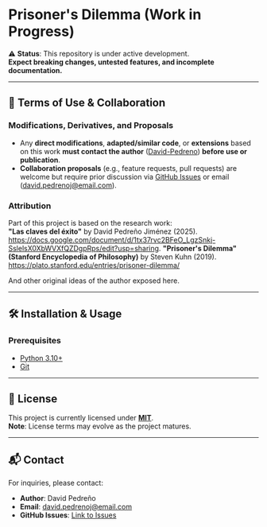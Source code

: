 # Prisoner's Dilemma (Work in Progress)  

⚠️ **Status**: This repository is under active development.  
**Expect breaking changes, untested features, and incomplete documentation.**  

---

## 📜 Terms of Use & Collaboration  

### **Modifications, Derivatives, and Proposals**  
- Any **direct modifications**, **adapted/similar code**, or **extensions** based on this work **must contact the author** ([David-Pedreno](https://github.com/David-Pedreno)) **before use or publication**.  
- **Collaboration proposals** (e.g., feature requests, pull requests) are welcome but require prior discussion via [GitHub Issues]([https://github.com/your-repo/issues](https://github.com/David-Pedreno/Prisoner-s-Dilemma/issues)) or email (david.pedrenoj@email.com).  

### **Attribution**  
Part of this project is based on the research work:  
**"Las claves del éxito"** by David Pedreño Jiménez (2025). <https://docs.google.com/document/d/1tx37rvc2BFeO_LgzSnkj-SslelsX0XbWVXfQZDgpRps/edit?usp=sharing>. 
**"Prisoner's Dilemma" (Stanford Encyclopedia of Philosophy)** by Steven Kuhn (2019). <https://plato.stanford.edu/entries/prisoner-dilemma/>

And other original ideas of the author exposed here.

---

## 🛠️ Installation & Usage  
### **Prerequisites**  
- [Python 3.10+](https://www.python.org/)  
- [Git](https://git-scm.com/)
---

## 📝 License  
This project is currently licensed under **[MIT](LICENSE)**.  
**Note**: License terms may evolve as the project matures.  

---

## 📬 Contact  
For inquiries, please contact:  
- **Author**: David Pedreño  
- **Email**: david.pedrenoj@email.com  
- **GitHub Issues**: [Link to Issues](https://github.com/David-Pedreno/Prisoner-s-Dilemma/issues)  

